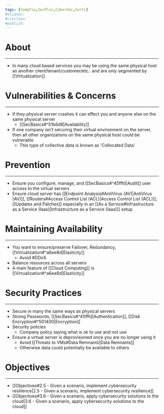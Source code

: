 ```yaml
---
tags: [CompTia,SecPlus,CyberSec,Certs]
#aliases:
#cssclass:
#publish:
---
```


# About
---
- In many cloud based services you may be using the same physical host as another client/tenant/customer/etc.. and are only segmented by [[Virtualization]]

# Vulnerabilities & Concerns
---
- If they physical server crashes it can effect you and anyone else on the same physical server
	- [[SecBasics#^51b6d8|Availability]]
- If one company isn't securing their virtual environment on the server, then all other organizations on the same physical host could be vulnerable
	- This type of collective data is known as 'Collocated Data'

# Prevention
---
- Ensure you configure, manage, and [[SecBasics#^45fffd|Audit]] user access to the virtual servers
- Ensure cloud server has [[Endpoint Analysis#AntiVirus (AV)|AntiVirus (AV)]], [[Routers#Access Control List (ACL)|Access Control List (ACL)]], [[Updates and Patches]] especially in an [[As a Service#Infrastructure as a Service (Iaas)|Infrastructure as a Service (Iaas)]] setup

# Maintaining Availability
---
- You want to ensure/preserve Failover, Redundancy, [[Virtualization#^a6ee8d|Elasticity]]
	- Avoid #DDoS
- Balance resources across all servers
- A main feature of [[Cloud Computing]] is [[Virtualization#^a6ee8d|Elasticity]]

# Security Practices
---
- Secure in many the same ways as physical servers
- Strong Passwords, [[SecBasics#^45fffd|Authentication]], [[Disk Encryption#^501400|Encryption]]
- Security policies
	- Company policy saying what is ok to use and not use
- Ensure a virtual server is deprovisioned once you are no longer using it
	- Avoid [[Threats to VMs#Data Remnants|Data Remnants]]
	- Otherwise data could potentially be available to others

# Objectives
---
- [[Objectives#2.5 - Given a scenario, implement cybersecurity resilience|2.5 - Given a scenario, implement cybersecurity resilience]]
- [[Objectives#3.6 - Given a scenario, apply cybersecurity solutions to the cloud|3.6 - Given a scenario, apply cybersecurity solutions to the cloud]]